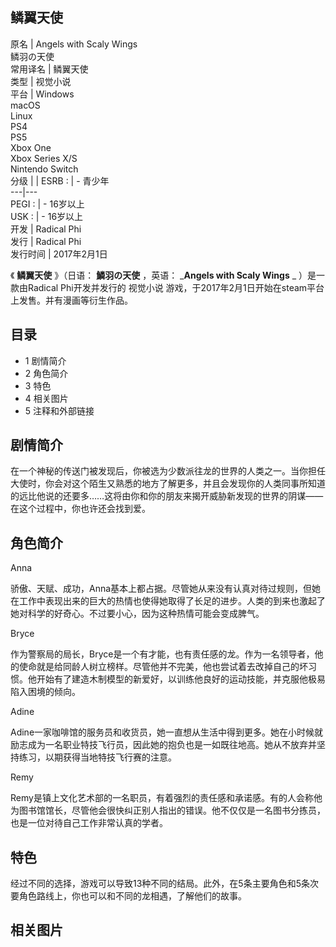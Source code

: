 鳞翼天使  
---  
原名  |  Angels with Scaly Wings   
鳞羽の天使  
常用译名  |  鳞翼天使   
类型  |  视觉小说   
平台  |  Windows    
macOS  
Linux  
PS4  
PS5  
Xbox One  
Xbox Series X/S  
Nintendo Switch  
分级  |  |  ESRB  :  |  \- 青少年   
---|---  
PEGI  :  |  \- 16岁以上   
USK  :  |  \- 16岁以上   
开发  |  Radical Phi   
发行  |  Radical Phi   
发行时间  |  2017年2月1日   
  
《 **鳞翼天使** 》（日语：  **鱗羽の天使** ，英语：  _**Angels with Scaly Wings** _ ）是一款由Radical
Phi开发并发行的  视觉小说  游戏，于2017年2月1日开始在steam平台上发售。并有漫画等衍生作品。

##  目录

  * 1  剧情简介 
  * 2  角色简介 
  * 3  特色 
  * 4  相关图片 
  * 5  注释和外部链接 

##  剧情简介

在一个神秘的传送门被发现后，你被选为少数派往龙的世界的人类之一。当你担任大使时，你会对这个陌生又熟悉的地方了解更多，并且会发现你的人类同事所知道的远比他说的还要多……这将由你和你的朋友来揭开威胁新发现的世界的阴谋——在这个过程中，你也许还会找到爱。

##  角色简介

Anna

骄傲、天赋、成功，Anna基本上都占据。尽管她从来没有认真对待过规则，但她在工作中表现出来的巨大的热情也使得她取得了长足的进步。人类的到来也激起了她对科学的好奇心。不过要小心，因为这种热情可能会变成脾气。

Bryce

作为警察局的局长，Bryce是一个有才能，也有责任感的龙。作为一名领导者，他的使命就是给同龄人树立榜样。尽管他并不完美，他也尝试着去改掉自己的坏习惯。他开始有了建造木制模型的新爱好，以训练他良好的运动技能，并克服他极易陷入困境的倾向。

Adine

Adine一家咖啡馆的服务员和收货员，她一直想从生活中得到更多。她在小时候就励志成为一名职业特技飞行员，因此她的抱负也是一如既往地高。她从不放弃并坚持练习，以期获得当地特技飞行赛的注意。

Remy

Remy是镇上文化艺术部的一名职员，有着强烈的责任感和承诺感。有的人会称他为图书馆馆长，尽管他会很快纠正别人指出的错误。他不仅仅是一名图书分拣员，也是一位对待自己工作非常认真的学者。

##  特色

经过不同的选择，游戏可以导致13种不同的结局。此外，在5条主要角色和5条次要角色路线上，你也可以和不同的龙相遇，了解他们的故事。

##  相关图片